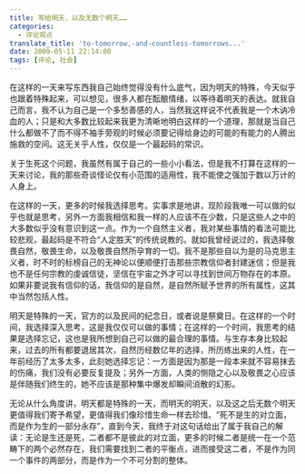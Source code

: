 ```yaml
---
title: 写给明天，以及无数个明天……
categories:
  - 评论观点
translate_title: 'to-tomorrow,-and-countless-tomorrows...'
date: 2009-05-11 22:14:00
tags: [评论, 社会]
---
```


在这样的一天来写东西我自己始终觉得没有什么底气，因为明天的特殊，今天似乎也跟着特殊起来，可以想见，很多人都在酝酿情绪，以等待着明天的表达。就我自己而言，我不认为自己是一个多愁善感的人，当然我这样说不代表我是一个木讷冷血的人；只是和大多数比较起来我更为清晰地明白这样的一个道理，那就是当自己什么都做不了而不得不袖手旁观的时候必须要记得给身边的可能的有能力的人腾出施救的空间。这无关乎人性，仅仅是一个最起码的常识。

关于生死这个问题，我虽然有属于自己的一些小小看法，但是我不打算在这样的一天来讨论，我的那些奇谈怪论仅有小范围的适用性，我不能使之强加于数以万计的人身上。

在这样的一天，更多的时候我选择思考。实事求是地讲，现阶段我唯一可以做的似乎也就是思考，另外一方面我相信和我一样的人应该不在少数，只是这些人之中的大多数似乎没有意识到这一点。作为一个自然主义者，我对某些事情的看法可能比较悲观，最起码是不符合“人定胜天”的传统说教的。就如我曾经说过的，我选择敬畏自然，敬畏生命，以及敬畏自然所孕育的一切。我不是那些自以为是的马克思主义者，时不时的标榜自己的无神论以便顺便打击那些宗教信仰者封建迷信；但是我也不是任何宗教的虔诚信徒，坚信在宇宙之外才可以寻找到世间万物存在的本原。如果非要说我有信仰的话，我信仰的是自然，是自然所赋予世界的所有属性，这其中当然包括人性。

明天是特殊的一天，官方的以及民间的纪念日，或者说是祭奠日。在这样的一个时间，我选择深入思考，这是我仅仅可以做的事情；在这样的一个时间，我思考的结果是选择忘记，这也是我所想到自己可以做的最合理的事情。与生存本身比较起来，过去的所有都要退居其次，自然历经数亿年的选择，所历练出来的人性，在一年前经历了太多太多，此刻她选择忘记：一方面是因为那是一段本来就不容易抹去的伤痛，我们没有必要反复提及；另外一方面，人类的恻隐之心以及敬畏之心应该是伴随我们终生的，她不应该是那种集中爆发却瞬间消散的幻影。

无论从什么角度讲，明天都是特殊的一天，而明天的明天，以及这之后无数个明天更值得我们寄予希望，更值得我们像珍惜生命一样去珍惜。“死不是生的对立面，而是作为生的一部分永存”，直到今天，我终于对这句话给出了属于我自己的解读：无论是生还是死，二者都不是彼此的对立面，更多的时候二者是统一在一个范畴下的两个必然存在，我们需要找到二者的平衡点，进而接受这二者，不是作为同一个事件的两部分，而是作为一个不可分割的整体。
